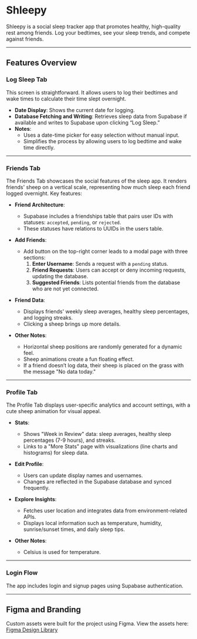 # Shleepy

Shleepy is a social sleep tracker app that promotes healthy, high-quality rest among friends. Log your bedtimes, see your sleep trends, and compete against friends.

---

## Features Overview

### Log Sleep Tab
This screen is straightforward. It allows users to log their bedtimes and wake times to calculate their time slept overnight.

- **Date Display**: Shows the current date for logging.
- **Database Fetching and Writing**: Retrieves sleep data from Supabase if available and writes to Supabase upon clicking “Log Sleep.”
- **Notes**: 
  - Uses a date-time picker for easy selection without manual input.
  - Simplifies the process by allowing users to log bedtime and wake time directly.

---

### Friends Tab
The Friends Tab showcases the social features of the sleep app. It renders friends' sheep on a vertical scale, representing how much sleep each friend logged overnight. Key features:

- **Friend Architecture**:
  - Supabase includes a friendships table that pairs user IDs with statuses: `accepted`, `pending`, or `rejected`.
  - These statuses have relations to UUIDs in the users table.

- **Add Friends**:
  - Add button on the top-right corner leads to a modal page with three sections:
    1. **Enter Username**: Sends a request with a `pending` status.
    2. **Friend Requests**: Users can accept or deny incoming requests, updating the database.
    3. **Suggested Friends**: Lists potential friends from the database who are not yet connected.

- **Friend Data**:
  - Displays friends' weekly sleep averages, healthy sleep percentages, and logging streaks.
  - Clicking a sheep brings up more details.

- **Other Notes**:
  - Horizontal sheep positions are randomly generated for a dynamic feel.
  - Sheep animations create a fun floating effect.
  - If a friend doesn’t log data, their sheep is placed on the grass with the message "No data today."

---

### Profile Tab
The Profile Tab displays user-specific analytics and account settings, with a cute sheep animation for visual appeal.

- **Stats**:
  - Shows "Week in Review" data: sleep averages, healthy sleep percentages (7-9 hours), and streaks.
  - Links to a "More Stats" page with visualizations (line charts and histograms) for sleep data.

- **Edit Profile**:
  - Users can update display names and usernames.
  - Changes are reflected in the Supabase database and synced frequently.

- **Explore Insights**:
  - Fetches user location and integrates data from environment-related APIs.
  - Displays local information such as temperature, humidity, sunrise/sunset times, and daily sleep tips.

- **Other Notes**:
  - Celsius is used for temperature.

---

### Login Flow
The app includes login and signup pages using Supabase authentication.

---

## Figma and Branding
Custom assets were built for the project using Figma. View the assets here:
[Figma Design Library](https://www.figma.com/design/wubVLviVU3Xuw9wp5h50DN/Renn's-team-library?m=auto&t=Ia2jXR82bfLcllYx-6)
